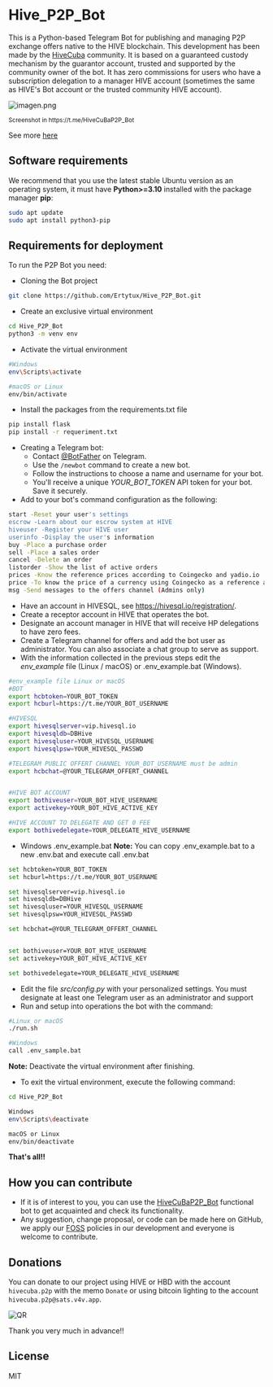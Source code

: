 # Hive_P2P_Bot

This is a Python-based Telegram Bot for publishing and managing P2P exchange offers native to the HIVE blockchain. This development has been made by the [HiveCuba](https://ecency.com/hive-10053/@ertytux/hivecuba-p2p-como-funciona-es) community. It is based on a guaranteed custody mechanism by the guarantor account, trusted and supported by the community owner of the bot. It has zero commissions for users who have a subscription delegation to a manager HIVE account (sometimes the same as HIVE's Bot account or the trusted community HIVE account).

![imagen.png](https://files.peakd.com/file/peakd-hive/ertytux/23tGXuviKJMM4EcWuqfYgmyWKoSXEFkiWp8DeDUN79pQTPyWN38KKAy22tzdN8rddxvg1.png)

<sub>
Screenshot in https://t.me/HiveCuBaP2P_Bot
</sub>

See more [here](https://ecency.com/hive-10053/@ertytux/hivecuba-p2p-como-funciona-es)

## Software requirements

We recommend that you use the latest stable Ubuntu version as an operating system, it must have **Python>=3.10** installed with the package manager **pip**:

```Bash
sudo apt update
sudo apt install python3-pip
```

## Requirements for deployment

To run the P2P Bot you need:

* Cloning the Bot project

```Bash
git clone https://github.com/Ertytux/Hive_P2P_Bot.git
```

* Create an exclusive virtual environment

```Bash
cd Hive_P2P_Bot
python3 -m venv env
```

* Activate the virtual environment

```Bash
#Windows
env\Scripts\activate

#macOS or Linux
env/bin/activate
```

* Install the packages from the requirements.txt file

```Bash
pip install flask
pip install -r requeriment.txt
```

* Creating a Telegram bot:
  - Contact [@BotFather](https://t.me/BotFather) on Telegram.
  - Use the `/newbot` command to create a new bot.
  - Follow the instructions to choose a name and username for your bot.
  - You'll receive a unique _YOUR_BOT_TOKEN_ API token for your bot. Save it securely.
* Add to your bot's command configuration as the following:

```Bash
start -Reset your user's settings
escrow -Learn about our escrow system at HIVE
hiveuser -Register your HIVE user
userinfo -Display the user's information
buy -Place a purchase order
sell -Place a sales order
cancel -Delete an order
listorder -Show the list of active orders
prices -Know the reference prices according to Coingecko and yadio.io
price -To know the price of a currency using Coingecko as a reference and yadio.io
msg -Send messages to the offers channel (Admins only)
```

* Have an account in HIVESQL, see https://hivesql.io/registration/.
* Create a receptor account in HIVE that operates the bot.
* Designate an account manager in HIVE that will receive HP delegations to have zero fees.
* Create a Telegram channel for offers and add the bot user as administrator. You can also associate a chat group to serve as support.
* With the information collected in the previous steps edit the _env_example_ file (Linux / macOS) or .env_example.bat (Windows).

```Bash
#env_example file Linux or macOS
#BOT
export hcbtoken=YOUR_BOT_TOKEN
export hcburl=https://t.me/YOUR_BOT_USERNAME

#HIVESQL
export hivesqlserver=vip.hivesql.io
export hivesqldb=DBHive
export hivesqluser=YOUR_HIVESQL_USERNAME
export hivesqlpsw=YOUR_HIVESQL_PASSWD

#TELEGRAM PUBLIC OFFERT CHANNEL YOUR_BOT_USERNAME must be admin
export hcbchat=@YOUR_TELEGRAM_OFFERT_CHANNEL


#HIVE BOT ACCOUNT
export bothiveuser=YOUR_BOT_HIVE_USERNAME
export activekey=YOUR_BOT_HIVE_ACTIVE_KEY

#HIVE ACCOUNT TO DELEGATE AND GET 0 FEE
export bothivedelegate=YOUR_DELEGATE_HIVE_USERNAME
```

* Windows .env_example.bat
**Note:** You can copy .env_example.bat to a new .env.bat and execute call .env.bat

```Bash
set hcbtoken=YOUR_BOT_TOKEN
set hcburl=https://t.me/YOUR_BOT_USERNAME

set hivesqlserver=vip.hivesql.io
set hivesqldb=DBHive
set hivesqluser=YOUR_HIVESQL_USERNAME
set hivesqlpsw=YOUR_HIVESQL_PASSWD

set hcbchat=@YOUR_TELEGRAM_OFFERT_CHANNEL


set bothiveuser=YOUR_BOT_HIVE_USERNAME
set activekey=YOUR_BOT_HIVE_ACTIVE_KEY

set bothivedelegate=YOUR_DELEGATE_HIVE_USERNAME
```

* Edit the file _src/config.py_ with your personalized settings. You must designate at least one Telegram user as an administrator and support
* Run and setup into operations the bot with the command:

```Bash
#Linux or macOS
./run.sh

#Windows
call .env_sample.bat
```

**Note:** Deactivate the virtual environment after finishing.
* To exit the virtual environment, execute the following command:

```Bash
cd Hive_P2P_Bot

Windows
env\Scripts\deactivate

macOS or Linux
env/bin/deactivate
```

**That's all!!**

## How you can contribute

* If it is of interest to you, you can use the [HiveCuBaP2P_Bot](https://t.me/HiveCuBaP2P_Bot) functional bot to get acquainted and check its functionality.
* Any suggestion, change proposal, or code can be made here on GitHub, we apply our [FOSS](https://osssoftware.org/blog/free-and-open-source-software-foss-core-principles/) policies in our development and everyone is welcome to contribute.

## Donations

You can donate to our project using HIVE or HBD with the account `hivecuba.p2p` with the memo `Donate` or using bitcoin lighting to the account `hivecuba.p2p@sats.v4v.app`.

![QR](https://api.v4v.app/p/hivecuba.p2p.png)

Thank you very much in advance!!

## License

MIT
